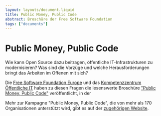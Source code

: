 ```yaml
---
layout: layouts/document.liquid
title: Public Money, Public Code
abstract: Broschüre der Free Software Foundation
tags: ["documents"]
---
```


# Public Money, Public Code

Wie kann Open Source dazu beitragen, öffentliche IT-Infrastrukturen zu modernisieren? Was sind die Vorzüge und welche Herausforderungen bringt das Arbeiten im Offenen mit sich?

Die [Free Software Foundation Europe](https://fsfe.org/index.de.html) und das [Kompetenzzentrum Öffentliche IT](https://www.oeffentliche-it.de/) haben zu diesen Fragen die lesenswerte Broschüre ["Public Money, Public Code"](https://download.fsfe.org/campaigns/pmpc/PMPC-Modernising-with-Free-Software.de.pdf) veröffentlicht, in der

Mehr zur Kampagne "Public Money, Public Code", die von mehr als 170 Organisationen unterstützt wird, gibt es auf der [zugehörigen Website](https://publiccode.eu/de/).
